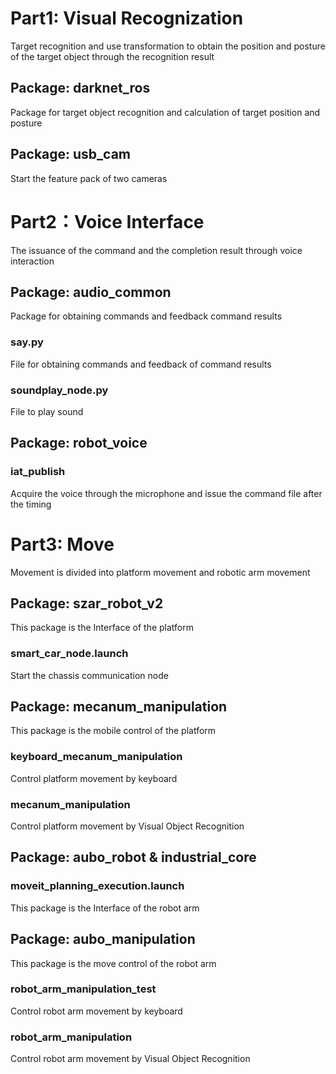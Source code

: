 # Part1: Visual Recognization

Target recognition and use transformation to obtain the position and posture of the target object through the recognition result

## Package: darknet_ros

Package for target object recognition and calculation of target position and posture

## Package: usb_cam

Start the feature pack of two cameras

# Part2：Voice Interface

The issuance of the command and the completion result through voice interaction

## Package: audio_common

Package for obtaining commands and feedback command results

### say.py

File for obtaining commands and feedback of command results

### soundplay_node.py

File to play sound

## Package: robot_voice

### iat_publish

Acquire the voice through the microphone and issue the command file after the timing

# Part3: Move

Movement is divided into platform movement and robotic arm movement

## Package: szar_robot_v2

This package is the Interface of the platform

### smart_car_node.launch

Start the chassis communication node

## Package: mecanum_manipulation

This package is the mobile control of the platform

### keyboard_mecanum_manipulation

Control platform movement by keyboard

### mecanum_manipulation

Control platform movement by Visual Object Recognition

## Package: aubo_robot & industrial_core

 ### moveit_planning_execution.launch

This package is the Interface of the robot arm

## Package: aubo_manipulation

This package is the move control of the robot arm

### robot_arm_manipulation_test

Control robot arm movement by keyboard

### robot_arm_manipulation

Control robot arm movement by Visual Object Recognition

